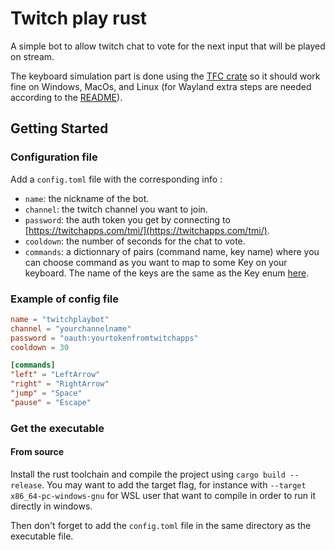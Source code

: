# Twitch play rust

A simple bot to allow twitch chat to vote for the next input that will be played on stream.

The keyboard simulation part is done using the [TFC crate](https://docs.rs/tfc/latest/tfc/) so it should work fine on Windows, MacOs, and Linux (for Wayland extra steps are needed according to the [README](https://github.com/indianakernick/The-Fat-Controller)).


## Getting Started
### Configuration file

Add a `config.toml` file with the corresponding info :

- `name`: the nickname of the bot.
- `channel`: the twitch channel you want to join.
- `password`: the auth token you get by connecting to [https://twitchapps.com/tmi/](https://twitchapps.com/tmi/).
- `cooldown`: the number of seconds for the chat to vote.
- `commands`: a dictionnary of pairs (command name, key name) where you can choose command as you want to map to some Key on your keyboard. The name of the keys are the same as the Key enum [here](https://docs.rs/tfc/latest/tfc/enum.Key.html).

### Example of config file


```toml
name = "twitchplaybot"
channel = "yourchannelname"
password = "oauth:yourtokenfromtwitchapps"
cooldown = 30

[commands]
"left" = "LeftArrow"
"right" = "RightArrow"
"jump" = "Space"
"pause" = "Escape"
```

### Get the executable
#### From source
Install the rust toolchain and compile the project using `cargo build --release`. You may want to add the target flag, for instance with `--target x86_64-pc-windows-gnu` for WSL user that want to compile in order to run it directly in windows.

Then don't forget to add the `config.toml` file in the same directory as the executable file.
